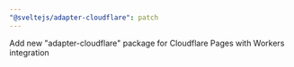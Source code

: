 ```yaml
---
"@sveltejs/adapter-cloudflare": patch
---
```


Add new "adapter-cloudflare" package for Cloudflare Pages with Workers integration
